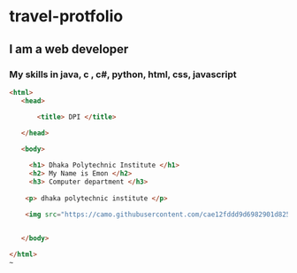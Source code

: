 # travel-protfolio

## I am a web developer
### My skills in java, c , c#, python, html, css, javascript

~~~ html
<html>
   <head>

       <title> DPI </title>

   </head>
   
   <body>

     <h1> Dhaka Polytechnic Institute </h1>
     <h2> My Name is Emon </h2>
     <h3> Computer department </h3>
    
    <p> dhaka polytechnic institute </p>

    <img src="https://camo.githubusercontent.com/cae12fddd9d6982901d82580bdf321d81fb299141098ca1c2d4891870827bf17/68747470733a2f2f6d69726f2e6d656469756d2e636f6d2f6d61782f313336302f302a37513379765349765f7430696f4a2d5a2e676966">
   

   </body>

</html>
~
